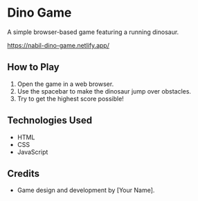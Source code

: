 # Dino Game

A simple browser-based game featuring a running dinosaur.

https://nabil-dino-game.netlify.app/

## How to Play

1. Open the game in a web browser.
2. Use the spacebar to make the dinosaur jump over obstacles.
3. Try to get the highest score possible!

## Technologies Used

- HTML
- CSS
- JavaScript

## Credits

- Game design and development by [Your Name].
